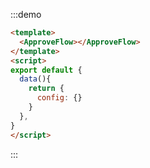 
:::demo

```html
<template>
  <ApproveFlow></ApproveFlow>
</template>
<script>
export default {
  data(){
    return {
      config: {}
    }
  },
}
</script>
```

:::
